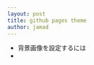 ```yaml
---
layout: post
title: github pages theme
author: jamad
---
```


<link rel="stylesheet" type="text/css" href="/assets/css/theme.css">

* 背景画像を設定するには
*  
